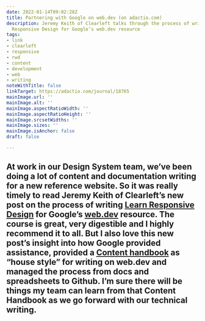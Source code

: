 ```yaml
---
date: 2022-01-14T09:02:28Z
title: Partnering with Google on web.dev (on adactio.com)
description: Jeremy Keith of Clearleft talks through the process of writing Learn
  Responsive Design for Google’s web.dev resource
tags:
- link
- clearleft
- responsive
- rwd
- content
- development
- web
- writing
noteWithTitle: false
linkTarget: https://adactio.com/journal/18765
mainImage.url: ''
mainImage.alt: ''
mainImage.aspectRatioWidth: ''
mainImage.aspectRatioHeight: ''
mainImage.srcsetWidths: ''
mainImage.sizes: ''
mainImage.isAnchor: false
draft: false

---
```

At work in our Design System team, we’ve been doing a lot of content and documentation writing for a new reference website. So it was really timely to read Jeremy Keith of Clearleft’s new post on the process of writing [Learn Responsive Design](https://web.dev/learn/design/) for Google’s [web.dev](http://web.dev/) resource. The course is great, very digestible and I highly recommend it to all. But I also love this new post’s insight into how Google provided assistance, provided a [Content handbook](https://web.dev/handbook/) as “house style” for writing on web.dev and managed the process from docs and spreadsheets to Github. I’m sure there will be things my team can learn from that Content Handbook as we go forward with our technical writing.
---